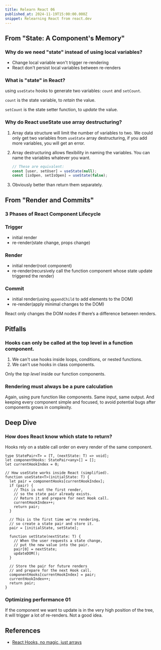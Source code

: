 ```yaml
---
title: Relearn React 06
published_at: 2024-11-19T15:00:00.000Z
snippet: Relearning React from react.dev
---
```


## From "State: A Component's Memory"

### Why do we need "state" instead of using local variables?

- Change local variable won't trigger re-rendering
- React don't persist local variables between re-renders

### What is "state" in React?

using `useState` hooks to generate two variables: `count` and `setCount`.

`count` is the state variable, to _retain_ the value.

`setCount` is the state setter function, to _update_ the value.

### Why do React useState use array destructuring?

1. Array data structure will limit the number of variables to two. We could only
   get two variables from `useState` array destructuring, if you add more
   variables, you will get an error.

2. Array destructuring allows flexibility in naming the variables. You can name
   the variables whatever you want.

   ```jsx
   // These are equivalent:
   const [user, setUser] = useState(null);
   const [isOpen, setIsOpen] = useState(false);
   ```

3. Obviously better than return them separately.

## From "Render and Commits"

### 3 Phases of React Component Lifecycle

### Trigger

- initial render
- re-render(state change, props change)

### Render

- initial render(root component)
- re-render(recursively call the function component whose state update triggered the render)

### Commit

- initial render(using `appendChild` to add elements to the DOM)
- re-render(apply minimal changes to the DOM)

React only changes the DOM nodes if there’s a difference between renders.

## Pitfalls

### Hooks can only be called at the top level in a function component.

1. We can't use hooks inside loops, conditions, or nested functions.
2. We can't use hooks in class components.

Only the _top level_ inside our function components.

### Rendering must always be a pure calculation

Again, using pure function like components. Same input, same output. And keeping every component simple and focused, to avoid potential bugs after components grows in complexity.

## Deep Dive

### How does React know which state to return?

Hooks rely on a stable call order on every render of the same component.

```tsx
type StatePair<T> = [T, (nextState: T) => void];
let componentHooks: StatePair<any>[] = [];
let currentHookIndex = 0;

// How useState works inside React (simplified).
function useState<T>(initialState: T) {
  let pair = componentHooks[currentHookIndex];
  if (pair) {
    // This is not the first render,
    // so the state pair already exists.
    // Return it and prepare for next Hook call.
    currentHookIndex++;
    return pair;
  }

  // This is the first time we're rendering,
  // so create a state pair and store it.
  pair = [initialState, setState];

  function setState(nextState: T) {
    // When the user requests a state change,
    // put the new value into the pair.
    pair[0] = nextState;
    updateDOM();
  }

  // Store the pair for future renders
  // and prepare for the next Hook call.
  componentHooks[currentHookIndex] = pair;
  currentHookIndex++;
  return pair;
}
```

### Optimizing performance 01

If the component we want to update is in the very high position of the tree, it will trigger a lot of re-renders. Not a good idea.

## References

- [React Hooks, no magic, just arrays](https://medium.com/@ryardley/react-hooks-not-magic-just-arrays-cd4f1857236e)
